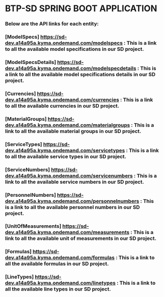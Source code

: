 # **BTP-SD SPRING BOOT APPLICATION**

### Below are the API links for each entity:

### [ModelSpecs] https://sd-dev.a14a95a.kyma.ondemand.com/modelspecs               : This is a link to all the available model specifications in our SD project.
### [ModelSpecsDetails] https://sd-dev.a14a95a.kyma.ondemand.com/modelspecdetails  : This is a link to all the available model specifications details in our SD project.
### [Currencies] https://sd-dev.a14a95a.kyma.ondemand.com/currencies               : This is a link to all the available currencies in our SD project. 
### [MaterialGroups] https://sd-dev.a14a95a.kyma.ondemand.com/materialgroups       : This is a link to all the available material groups in our SD project.
### [ServiceTypes] https://sd-dev.a14a95a.kyma.ondemand.com/servicetypes           : This is a link to all the available service types in our SD project.
### [ServiceNumbers] https://sd-dev.a14a95a.kyma.ondemand.com/servicenumbers       : This is a link to all the available service numbers in our SD project.
### [PersonnelNumbers] https://sd-dev.a14a95a.kyma.ondemand.com/personnelnumbers   : This is a link to all the available personnel numbers in our SD project.
### [UnitOfMeasurements] https://sd-dev.a14a95a.kyma.ondemand.com/measurements     : This is a link to all the available unit of measurements in our SD project.
### [Formulas] https://sd-dev.a14a95a.kyma.ondemand.com/formulas                   : This is a link to all the available formulas in our SD project.
### [LineTypes] https://sd-dev.a14a95a.kyma.ondemand.com/linetypes                 : This is a link to all the available line types in our SD project.
